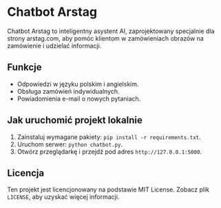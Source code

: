 # Chatbot Arstag

Chatbot Arstag to inteligentny asystent AI, zaprojektowany specjalnie dla strony arstag.com, aby pomóc klientom w zamówieniach obrazów na zamówienie i udzielać informacji.

## Funkcje
- Odpowiedzi w języku polskim i angielskim.
- Obsługa zamówień indywidualnych.
- Powiadomienia e-mail o nowych pytaniach.

## Jak uruchomić projekt lokalnie
1. Zainstaluj wymagane pakiety: `pip install -r requirements.txt`.
2. Uruchom serwer: `python chatbot.py`.
3. Otwórz przeglądarkę i przejdź pod adres `http://127.0.0.1:5000`.

## Licencja
Ten projekt jest licencjonowany na podstawie MIT License. Zobacz plik `LICENSE`, aby uzyskać więcej informacji.
